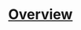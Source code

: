 <!-- This page is not being used right now. Might want to let it reflect the TOC on a high level in case someone lands on this page. -->
# [Overview](articles/getting-started/welcome.md)